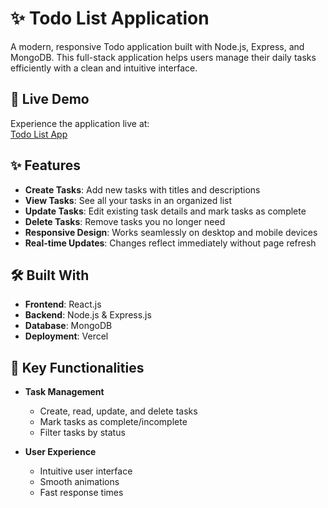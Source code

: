 # ✨ Todo List Application

A modern, responsive Todo application built with Node.js, Express, and MongoDB. This full-stack application helps users manage their daily tasks efficiently with a clean and intuitive interface.

## 🚀 Live Demo

Experience the application live at:  
[Todo List App](https://todo-list-lyart-chi.vercel.app/)

## ✨ Features

- **Create Tasks**: Add new tasks with titles and descriptions
- **View Tasks**: See all your tasks in an organized list
- **Update Tasks**: Edit existing task details and mark tasks as complete
- **Delete Tasks**: Remove tasks you no longer need
- **Responsive Design**: Works seamlessly on desktop and mobile devices
- **Real-time Updates**: Changes reflect immediately without page refresh

## 🛠️ Built With

- **Frontend**: React.js
- **Backend**: Node.js & Express.js
- **Database**: MongoDB
- **Deployment**: Vercel

## 🎯 Key Functionalities

- **Task Management**
  - Create, read, update, and delete tasks
  - Mark tasks as complete/incomplete
  - Filter tasks by status

- **User Experience**
  - Intuitive user interface
  - Smooth animations
  - Fast response times
